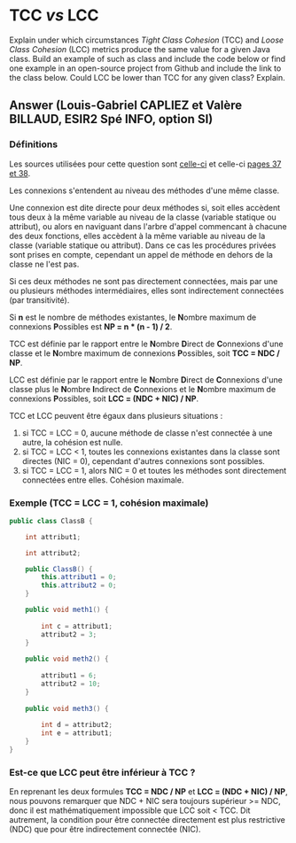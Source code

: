 # TCC *vs* LCC

Explain under which circumstances *Tight Class Cohesion* (TCC) and *Loose Class Cohesion* (LCC) metrics produce the same value for a given Java class. Build an example of such as class and include the code below or find one example in an open-source project from Github and include the link to the class below. Could LCC be lower than TCC for any given class? Explain.

## Answer (Louis-Gabriel CAPLIEZ et Valère BILLAUD, ESIR2 Spé INFO, option SI)

### Définitions

Les sources utilisées pour cette question sont [celle-ci](https://www.aivosto.com/project/help/pm-oo-cohesion.html#TCC_LCC) et celle-ci [pages 37 et 38](https://savoirs.usherbrooke.ca/bitstream/handle/11143/1606/MR83692.pdf).

Les connexions s'entendent au niveau des méthodes d'une même classe.

Une connexion est dite directe pour deux méthodes si, soit elles accèdent tous deux à la même variable au niveau de la classe (variable statique ou attribut), ou alors en naviguant dans l'arbre d'appel commencant à chacune des deux fonctions, elles accèdent à la même variable au niveau de la classe (variable statique ou attribut). Dans ce cas les procédures privées sont prises en compte, cependant un appel de méthode en dehors de la classe ne l'est pas.

Si ces deux méthodes ne sont pas directement connectées, mais par une ou plusieurs méthodes intermédiaires, elles sont indirectement connectées (par transitivité).

Si **n** est le nombre de méthodes existantes, le **N**ombre maximum de connexions **P**ossibles est **NP = n * (n - 1) / 2**.

TCC est définie par le rapport entre le **N**ombre **D**irect de **C**onnexions d'une classe et le **N**ombre maximum de connexions **P**ossibles, soit **TCC = NDC / NP**.

LCC est définie par le rapport entre le **N**ombre **D**irect de **C**onnexions d'une classe plus le **N**ombre **I**ndirect de **C**onnexions et le **N**ombre maximum de connexions **P**ossibles, 
soit **LCC = (NDC + NIC) / NP**.

TCC et LCC peuvent être égaux dans plusieurs situations :
1. si TCC = LCC = 0, aucune méthode de classe n'est connectée à une autre, la cohésion est nulle.
2. si TCC = LCC < 1, toutes les connexions existantes dans la classe sont directes (NIC = 0), cependant d'autres connexions sont possibles.
3. si TCC = LCC = 1, alors NIC = 0 et toutes les méthodes sont directement connectées entre elles. Cohésion maximale.

### Exemple (TCC = LCC = 1, cohésion maximale)

```java
public class ClassB {

    int attribut1;

    int attribut2;

    public ClassB() {
        this.attribut1 = 0;
        this.attribut2 = 0;
    }

	public void meth1() {	
	
		int c = attribut1;
        attribut2 = 3;
	}
	
	public void meth2() {
		
        attribut1 = 6;
        attribut2 = 10;
	}
	
	public void meth3() {	
		
        int d = attribut2;
        int e = attribut1;
	}
}
```
### Est-ce que LCC peut être inférieur à TCC ?

En reprenant les deux formules **TCC = NDC / NP** et **LCC = (NDC + NIC) / NP**, nous pouvons remarquer que NDC + NIC sera toujours supérieur >= NDC, donc il est mathématiquement impossible que LCC soit < TCC. Dit autrement, la condition pour être connectée directement est plus restrictive (NDC) que pour être indirectement connectée (NIC).   